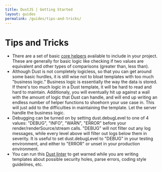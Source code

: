 ```yaml
---
title: DustJS | Getting Started
layout: guides
permalink: /guides/tips-and-tricks/
---
```


# Tips and Tricks

* There are a set of basic [core helpers](https://github.com/linkedin/dustjs-helpers) available to include in your project.  These are generally for basic logic like checking if two values are equivalent and other types of comparisons (greater than, less than).
* Although Dust is not completely logicless, so that you can get around some basic hurdles, it is still wise not to bloat templates with too much "business logic."  Business logic is essentially the way the data is stored.  If there's too much logic in a Dust template, it will be hard to read and hard to maintain.  Additionaly, you will eventually hit up against a wall with the amount of logic that Dust can handle, and will end up writing an endless number of helper functions to shoehorn your use case in.  This will just add to the difficulties in maintaining the template.  Let the server handle the business logic.  
* Debugging can be turned on by setting dust.debugLevel to one of 4 values: "DEBUG", "INFO", "WARN", "ERROR" before your render/renderSource/stream calls.  "DEBUG" will not filter out any log messages, while every level above will filter out logs below them in severity.  It is useful to set dust.debugLevel to "DEBUG" in your testing environment, and either to "ERROR" or unset in your production environment.
* You can run this [Dust linter](https://github.com/smfoote/Swiffer.js) to get warned while you are writing templates about possible security holes, parse errors, coding style guidelines, etc.